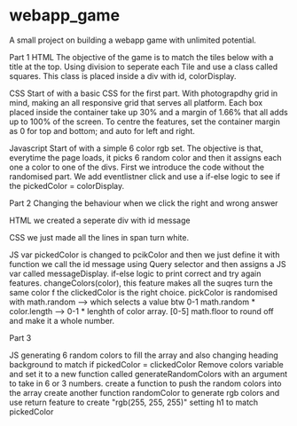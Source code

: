 # webapp_game
A small project on building a webapp game with unlimited potential.

Part 1
HTML
The objective of the game is to match the tiles below with a title at the top.
Using division to seperate each Tile and use a class called squares. 
This class is placed inside a div with id, colorDisplay.


CSS
Start of with a basic CSS for the first part.
With photograpdhy grid in mind, making an all responsive grid that serves all platform.
Each box placed inside the container take up 30% and a margin of 1.66% that all adds up to 100% of the screen.
To centre the features, set the container margin as 0 for top and bottom; and auto for left and right.

Javascript
Start of with a simple 6 color rgb set.
The objective is that, everytime the page loads, it picks 6 random color and then it assigns each one a color to one of the divs.
First we introduce the code without the randomised part.
We add eventlistner click and use a if-else logic to see if the pickedColor = colorDisplay.



Part 2
Changing the behaviour when we click the right and wrong answer

HTML
we created a seperate div with id message 

CSS
we just made all the lines in span turn white.

JS
var pickedColor is changed to pcikColor and then we just define it with function
we call the id message using Query selector and then assigns a JS var called messageDisplay.
if-else logic to print correct and try again features.
changeColors(color), this feature makes all the suqres turn the same color f the clickedColor is the right choice.
pickColor is randomised with math.random --> which selects a value btw 0-1
math.random * color.length --> 0-1 * lenghth of color array. [0-5]
math.floor to round off and make it a whole number.


Part 3

JS
generating 6 random colors to fill the array and also changing heading background to match if pickedColor = clickedColor
Remove colors variable and set it to a new function called generateRandomColors with an argument to take in 6 or 3 numbers.
create a function to push the random colors into the array
create another function randomColor to generate rgb colors and use return feature to create "rgb(255, 255, 255)"
setting h1 to match pickedColor

